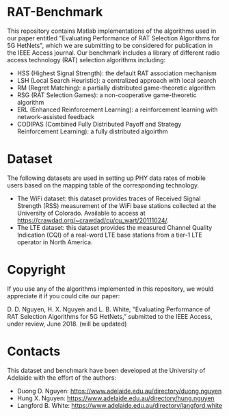# RAT-Benchmark
This repository contains Matlab implementations of the algorithms used in our paper entitled "Evaluating Performance of RAT Selection Algorithms for 5G HetNets", which we are submitting to be considered for publication in the IEEE Access journal. Our benchmark includes a library of different radio access technology (RAT) selection algorithms including:
- HSS (Highest Signal Strength): the default RAT association mechanism
- LSH (Local Search Heuristic): a centralized approach with local search 
- RM (Regret Matching): a partially distributed game-theoretic algorithm
- RSG (RAT Selection Games): a non-cooperative game-theoretic algorithm
- ERL (Enhanced Reinforcement Learning): a reinforcement learning with network-assisted feedback
- CODIPAS (Combined Fully Distributed Payoff and Strategy Reinforcement Learning): a fully distributed algoirthm

# Dataset
The following datasets are used in setting up PHY data rates of mobile users based on the mapping table of the corresponding technology.
- The WiFi dataset: this dataset provides traces of Received Signal Strength (RSS) measurement of the WiFi base stations collected at the University of Colorado. Available to access at https://crawdad.org/~crawdad/cu/cu_wart/20111024/.
- The LTE dataset: this dataset provides the measured Channel Quality Indication (CQI) of a real-word LTE base stations from a tier-1 LTE operator in North America.

# Copyright
If you use any of the algorithms implemented in this repository, we would appreciate it if you could cite our paper:

D. D. Nguyen, H. X. Nguyen and L. B. White, "Evaluating Performance of RAT Selection Algorithms for 5G HetNets,” submitted to the IEEE Access, under review, June 2018. (will be updated)

# Contacts
This dataset and benchmark have been developed at the University of Adelaide with the effort of the authors:
- Duong D. Nguyen: https://www.adelaide.edu.au/directory/duong.nguyen
- Hung X. Nguyen: https://www.adelaide.edu.au/directory/hung.nguyen
- Langford B. White: https://www.adelaide.edu.au/directory/langford.white
